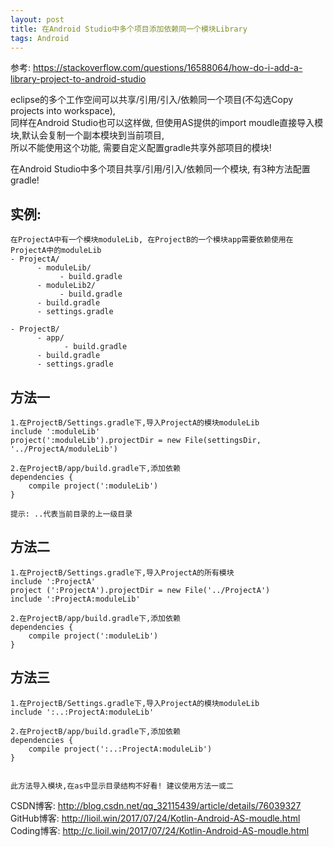 ```yaml
---
layout: post
title: 在Android Studio中多个项目添加依赖同一个模块Library
tags: Android
---
```

参考: https://stackoverflow.com/questions/16588064/how-do-i-add-a-library-project-to-android-studio
 
eclipse的多个工作空间可以共享/引用/引入/依赖同一个项目(不勾选Copy projects into workspace),   
同样在Android Studio也可以这样做, 但使用AS提供的import moudle直接导入模块,默认会复制一个副本模块到当前项目,   
所以不能使用这个功能, 需要自定义配置gradle共享外部项目的模块!

在Android Studio中多个项目共享/引用/引入/依赖同一个模块, 有3种方法配置gradle!

## 实例:
    在ProjectA中有一个模块moduleLib, 在ProjectB的一个模块app需要依赖使用在ProjectA中的moduleLib
    - ProjectA/
          - moduleLib/
               - build.gradle
          - moduleLib2/
               - build.gradle
          - build.gradle
          - settings.gradle

    - ProjectB/
          - app/
                - build.gradle
          - build.gradle
          - settings.gradle

## 方法一
    1.在ProjectB/Settings.gradle下,导入ProjectA的模块moduleLib
    include ':moduleLib'
    project(':moduleLib').projectDir = new File(settingsDir, '../ProjectA/moduleLib')

    2.在ProjectB/app/build.gradle下,添加依赖
    dependencies {
        compile project(':moduleLib')
    }

    提示: ..代表当前目录的上一级目录


## 方法二
    1.在ProjectB/Settings.gradle下,导入ProjectA的所有模块
    include ':ProjectA'    
    project (':ProjectA').projectDir = new File('../ProjectA')
    include ':ProjectA:moduleLib'
    
    2.在ProjectB/app/build.gradle下,添加依赖
    dependencies {
        compile project(':moduleLib')
    }

## 方法三
    1.在ProjectB/Settings.gradle下,导入ProjectA的模块moduleLib
    include ':..:ProjectA:moduleLib'

    2.在ProjectB/app/build.gradle下,添加依赖
    dependencies {        
        compile project(':..:ProjectA:moduleLib')
    }
    

    此方法导入模块,在as中显示目录结构不好看! 建议使用方法一或二

CSDN博客: http://blog.csdn.net/qq_32115439/article/details/76039327
GitHub博客: http://lioil.win/2017/07/24/Kotlin-Android-AS-moudle.html   
Coding博客: http://c.lioil.win/2017/07/24/Kotlin-Android-AS-moudle.html